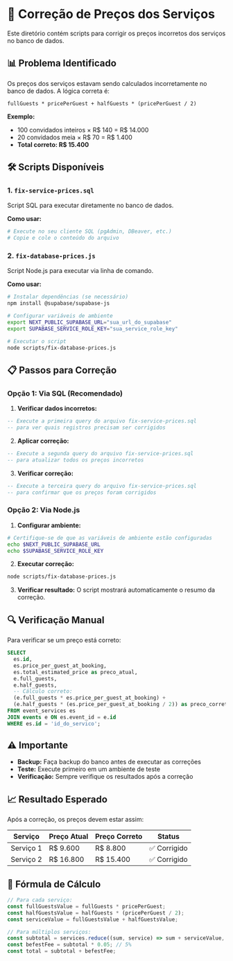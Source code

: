 # 🔧 Correção de Preços dos Serviços

Este diretório contém scripts para corrigir os preços incorretos dos serviços no banco de dados.

## 📊 Problema Identificado

Os preços dos serviços estavam sendo calculados incorretamente no banco de dados. A lógica correta é:

```
fullGuests * pricePerGuest + halfGuests * (pricePerGuest / 2)
```

**Exemplo:**
- 100 convidados inteiros × R$ 140 = R$ 14.000
- 20 convidados meia × R$ 70 = R$ 1.400
- **Total correto: R$ 15.400**

## 🛠️ Scripts Disponíveis

### 1. `fix-service-prices.sql`
Script SQL para executar diretamente no banco de dados.

**Como usar:**
```bash
# Execute no seu cliente SQL (pgAdmin, DBeaver, etc.)
# Copie e cole o conteúdo do arquivo
```

### 2. `fix-database-prices.js`
Script Node.js para executar via linha de comando.

**Como usar:**
```bash
# Instalar dependências (se necessário)
npm install @supabase/supabase-js

# Configurar variáveis de ambiente
export NEXT_PUBLIC_SUPABASE_URL="sua_url_do_supabase"
export SUPABASE_SERVICE_ROLE_KEY="sua_service_role_key"

# Executar o script
node scripts/fix-database-prices.js
```

## 📋 Passos para Correção

### Opção 1: Via SQL (Recomendado)

1. **Verificar dados incorretos:**
```sql
-- Execute a primeira query do arquivo fix-service-prices.sql
-- para ver quais registros precisam ser corrigidos
```

2. **Aplicar correção:**
```sql
-- Execute a segunda query do arquivo fix-service-prices.sql
-- para atualizar todos os preços incorretos
```

3. **Verificar correção:**
```sql
-- Execute a terceira query do arquivo fix-service-prices.sql
-- para confirmar que os preços foram corrigidos
```

### Opção 2: Via Node.js

1. **Configurar ambiente:**
```bash
# Certifique-se de que as variáveis de ambiente estão configuradas
echo $NEXT_PUBLIC_SUPABASE_URL
echo $SUPABASE_SERVICE_ROLE_KEY
```

2. **Executar correção:**
```bash
node scripts/fix-database-prices.js
```

3. **Verificar resultado:**
O script mostrará automaticamente o resumo da correção.

## 🔍 Verificação Manual

Para verificar se um preço está correto:

```sql
SELECT 
  es.id,
  es.price_per_guest_at_booking,
  es.total_estimated_price as preco_atual,
  e.full_guests,
  e.half_guests,
  -- Cálculo correto:
  (e.full_guests * es.price_per_guest_at_booking) + 
  (e.half_guests * (es.price_per_guest_at_booking / 2)) as preco_correto
FROM event_services es
JOIN events e ON es.event_id = e.id
WHERE es.id = 'id_do_servico';
```

## ⚠️ Importante

- **Backup:** Faça backup do banco antes de executar as correções
- **Teste:** Execute primeiro em um ambiente de teste
- **Verificação:** Sempre verifique os resultados após a correção

## 📈 Resultado Esperado

Após a correção, os preços devem estar assim:

| Serviço | Preço Atual | Preço Correto | Status |
|---------|-------------|---------------|--------|
| Serviço 1 | R$ 9.600 | R$ 8.800 | ✅ Corrigido |
| Serviço 2 | R$ 16.800 | R$ 15.400 | ✅ Corrigido |

## 🎯 Fórmula de Cálculo

```javascript
// Para cada serviço:
const fullGuestsValue = fullGuests * pricePerGuest;
const halfGuestsValue = halfGuests * (pricePerGuest / 2);
const serviceValue = fullGuestsValue + halfGuestsValue;

// Para múltiplos serviços:
const subtotal = services.reduce((sum, service) => sum + serviceValue, 0);
const befestFee = subtotal * 0.05; // 5%
const total = subtotal + befestFee;
``` 